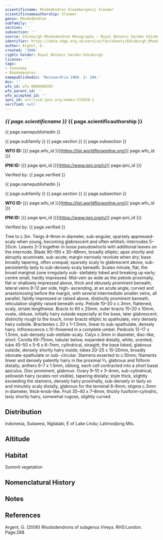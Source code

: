 ```yaml
---
scientificname: Rhododendron bloembergenii Sleumer
scientificnameauthorship: Sleumer
genus: Rhododendron
subfamily: ''
section: ''
subsection: ''
source: Edinburgh Rhododendron Monographs – Royal Botanic Garden Edinburgh
identifier: https://data.rbge.org.uk/service/factsheets/Edinburgh_Rhododendron_Monographs.xhtml
author: Argent, G.
created: '2006'
rights holder: Royal Botanic Garden Edinburgh
license: ''
tags:
- taxonomy
- Rhododendron
namepublishedin: 'Reinwardtia 1960. 5: 204.'
doi: ''
wfo_id: wfo-0000400392
wfo_parent_id: ''
wfo_accepted_id: ''
ipni_id: urn:lsid:ipni.org:names:332029-1
verified: null
---
```

### _{{ page.scientificname }}_ {{ page.scientificauthorship }}
 {{ page.namepublishedin }}

{{ page.subfamily }} {{ page.section }} {{ page.subsection }}

**WFO ID:** [{{ page.wfo_id }}](https://list.worldfloraonline.org/{{ page.wfo_id }})

**IPNI ID:** [{{ page.ipni_id }}](https://www.ipni.org/n/{{ page.ipni_id }})

Verified by: {{ page.verified }}

 {{ page.namepublishedin }}

{{ page.subfamily }} {{ page.section }} {{ page.subsection }}

**WFO ID:** [{{ page.wfo_id }}](https://list.worldfloraonline.org/{{ page.wfo_id }})

**IPNI ID:** [{{ page.ipni_id }}](https://www.ipni.org/n/{{ page.ipni_id }})

Verified by: {{ page.verified }}



Tree to c.3m. Twigs 4–9mm in diameter, sub-angular, sparsely appressed-scaly when young, becoming glabrescent and often whitish; internodes 5–20cm. Leaves 2–3 together in loose pseudowhorls with additional leaves on the internode. Blade 90–190 x 30–48mm, broadly elliptic; apex shortly and abruptly acuminate, sub-acute; margin narrowly revolute when dry; base broadly tapering, often unequal; sparsely scaly to glabrescent above, sub-persistently laxly to sub-densely scaly beneath. Scales minute, flat, the broad marginal zone irregularly sub- stellately lobed and breaking up early; centre small, hardly impressed. Mid-vein as wide as the petiole proximally, flat or shallowly impressed above, thick and obtusely prominent beneath; lateral veins 9–12 per side, high- ascending, at an acute angle, curved and anastomosing before the margin, with several intermediate smaller veins, all parallel, faintly impressed or raised above, distinctly prominent beneath, reticulation slightly raised beneath only. Petiole 10–20 x c.3mm, flattened, scaly, striate lengthwise. Bracts to 60 x 25mm, outer bracts 15–20 x 10mm, ovate, obtuse, initially hairy outside especially at the base, later glabrescent, distinctly rough to the touch, inner bracts elliptic to spathulate, very densely hairy outside. Bracteoles c.20 x 1–1.5mm, linear to sub-spathulate, densely hairy. Inflorescence c.10-flowered in a complete umbel. Pedicels 12–17 x 1.5mm, sub-densely sub-stellate-scaly. Calyx c.3mm in diameter, disc-like, short. Corolla 65–75mm, tubular below, expanded distally, white, scented; tube 45–50 x 5–6 x 6–7mm, cylindrical, straight, the base lobed, glabrous outside, densely shortly hairy inside; lobes 20–25 x 15–20mm, broadly obovate-spathulate or sub- circular. Stamens exserted to c.10mm; filaments linear and densely patently hairy in the proximal 2⁄3, glabrous and filiform distally; anthers 6–7 x 1.5mm, oblong, each cell contracted into a short basal apiculus. Disc prominent, glabrous. Ovary 9–10 x 3–4mm, sub-cylindrical, yellowish hairy (scales not visible), tapering distally; style thick, slightly exceeding the stamens, densely hairy proximally, sub-densely or laxly so and minutely scaly distally, glabrous for the terminal 6–8mm; stigma c.3mm in diameter, thick-knob-like. Fruit 35–40 x 7–8mm, thickly fusiform-cylindric, laxly shortly hairy, somewhat rugose, slightly curved.

## Distribution
Indonesia, Sulawesi, Ngilalaki, E of Lake Lindu; Latimodjong Mts.

## Altitude


## Habitat
Summit vegetation

## Nomenclatural History

                       
## Notes


## References

Argent, G. (2006) Rhododendrons of subgenus Vireya. RHS:London. Page:288
